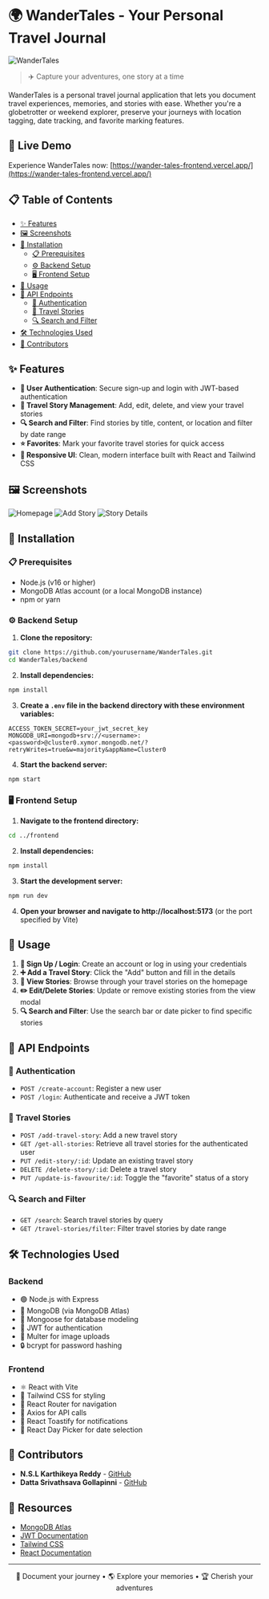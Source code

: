 # 🌍 WanderTales - Your Personal Travel Journal

![WanderTales](https://api.placeholder.com/1200/630)

> ✈️ Capture your adventures, one story at a time

WanderTales is a personal travel journal application that lets you document travel experiences, memories, and stories with ease. Whether you're a globetrotter or weekend explorer, preserve your journeys with location tagging, date tracking, and favorite marking features.

## 🚀 Live Demo

Experience WanderTales now: [https://wander-tales-frontend.vercel.app/](https://wander-tales-frontend.vercel.app/)

## 📋 Table of Contents

- [✨ Features](#features)
- [🖼️ Screenshots](#screenshots)
- [🚀 Installation](#installation)
  - [📋 Prerequisites](#prerequisites)
  - [⚙️ Backend Setup](#backend-setup)
  - [🖥️ Frontend Setup](#frontend-setup)
- [📝 Usage](#usage)
- [🔌 API Endpoints](#api-endpoints)
  - [🔐 Authentication](#authentication)
  - [📖 Travel Stories](#travel-stories)
  - [🔍 Search and Filter](#search-and-filter)
- [🛠️ Technologies Used](#technologies-used)
- [👥 Contributors](#contributors)

## ✨ Features

- **🔐 User Authentication**: Secure sign-up and login with JWT-based authentication
- **📖 Travel Story Management**: Add, edit, delete, and view your travel stories
- **🔍 Search and Filter**: Find stories by title, content, or location and filter by date range
- **⭐ Favorites**: Mark your favorite travel stories for quick access
- **📱 Responsive UI**: Clean, modern interface built with React and Tailwind CSS

## 🖼️ Screenshots

![Homepage](https://api.placeholder.com/800/450)
![Add Story](https://api.placeholder.com/800/450)
![Story Details](https://api.placeholder.com/800/450)

## 🚀 Installation

### 📋 Prerequisites

- Node.js (v16 or higher)
- MongoDB Atlas account (or a local MongoDB instance)
- npm or yarn

### ⚙️ Backend Setup

1. **Clone the repository:**
```bash
git clone https://github.com/yourusername/WanderTales.git
cd WanderTales/backend
```

2. **Install dependencies:**
```bash
npm install
```

3. **Create a `.env` file in the backend directory with these environment variables:**
```env
ACCESS_TOKEN_SECRET=your_jwt_secret_key
MONGODB_URI=mongodb+srv://<username>:<password>@cluster0.xymor.mongodb.net/?retryWrites=true&w=majority&appName=Cluster0
```

4. **Start the backend server:**
```bash
npm start
```

### 🖥️ Frontend Setup

1. **Navigate to the frontend directory:**
```bash
cd ../frontend
```

2. **Install dependencies:**
```bash
npm install
```

3. **Start the development server:**
```bash
npm run dev
```

4. **Open your browser and navigate to http://localhost:5173** (or the port specified by Vite)

## 📝 Usage

1. **👤 Sign Up / Login**: Create an account or log in using your credentials
2. **➕ Add a Travel Story**: Click the "Add" button and fill in the details
3. **👀 View Stories**: Browse through your travel stories on the homepage
4. **✏️ Edit/Delete Stories**: Update or remove existing stories from the view modal
5. **🔍 Search and Filter**: Use the search bar or date picker to find specific stories

## 🔌 API Endpoints

### 🔐 Authentication

- `POST /create-account`: Register a new user
- `POST /login`: Authenticate and receive a JWT token

### 📖 Travel Stories

- `POST /add-travel-story`: Add a new travel story
- `GET /get-all-stories`: Retrieve all travel stories for the authenticated user
- `PUT /edit-story/:id`: Update an existing travel story
- `DELETE /delete-story/:id`: Delete a travel story
- `PUT /update-is-favourite/:id`: Toggle the "favorite" status of a story

### 🔍 Search and Filter

- `GET /search`: Search travel stories by query
- `GET /travel-stories/filter`: Filter travel stories by date range

## 🛠️ Technologies Used

### Backend
- 🟢 Node.js with Express
- 🍃 MongoDB (via MongoDB Atlas)
- 🦋 Mongoose for database modeling
- 🔑 JWT for authentication
- 📁 Multer for image uploads
- 🔒 bcrypt for password hashing

### Frontend
- ⚛️ React with Vite
- 🎨 Tailwind CSS for styling
- 🧭 React Router for navigation
- 🔄 Axios for API calls
- 🔔 React Toastify for notifications
- 📅 React Day Picker for date selection

## 👥 Contributors

- **N.S.L Karthikeya Reddy** - [GitHub](https://github.com/NSL-Karthikeya-Reddy)
- **Datta Srivathsava Gollapinni** - [GitHub](https://github.com/dattu20038)

## 📄 Resources

- [MongoDB Atlas](https://www.mongodb.com/cloud/atlas)
- [JWT Documentation](https://jwt.io/)
- [Tailwind CSS](https://tailwindcss.com/)
- [React Documentation](https://reactjs.org/)

---

<p align="center">
  📝 Document your journey • 🌎 Explore your memories • 🏆 Cherish your adventures
</p>
